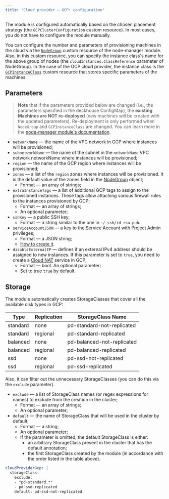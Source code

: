 ```yaml
---
title: "Сloud provider — GCP: configuration"
---
```


The module is configured automatically based on the chosen placement strategy (the `GCPClusterConfiguration` custom resource). In most cases, you do not have to configure the module manually.

You can configure the number and parameters of provisioning machines in the cloud via the [`NodeGroup`](../../modules/040-node-manager/cr.html#nodegroup) custom resource of the node-manager module. Also, in this custom resource, you can specify the instance class's name for the above group of nodes (the `cloudInstances.ClassReference` parameter of NodeGroup). In the case of the GCP cloud provider, the instance class is the [`GCPInstanceClass`](cr.html#awsinstanceclass) custom resource that stores specific parameters of the machines.

## Parameters

> **Note** that if the parameters provided below are changed (i.e., the parameters specified in the deckhouse ConfigMap), the **existing Machines are NOT re-deployed** (new machines will be created with the updated parameters). Re-deployment is only performed when `NodeGroup` and `GCPInstanceClass` are changed. You can learn more in the [node-manager module's documentation](../../modules/040-node-manager/faq.html#how-do-i-redeploy-ephemeral-machines-in-the-cloud-with-a-new-configuration).

* `networkName` — the name of the VPC network in GCP where instances will be provisioned;
* `subnetworkName` — the name of the subnet in the `networkName` VPC network networkName where instances will be provisioned;
* `region` — the name of the GCP region where instances will be provisioned;
* `zones` — a list of the `region` zones where instances will be provisioned. It is the default value of the zones field in the [NodeGroup](../../modules/040-node-manager/cr.html#nodegroup) object;
    * Format — an array of strings;
* `extraInstanceTags` — a list of additional GCP tags to assign to the provisioned instances. These tags allow attaching various firewall rules to the instances provisioned by GCP;
    * Format — an array of strings;
    * An optional parameter;
* `sshKey` — a public SSH key;
    * Format — a string similar to the one in `~/.ssh/id_rsa.pub`.
* `serviceAccountJSON` — a key to the Service Account with Project Admin privileges;
    * Format — a JSON string;
    * [How to create it](https://cloud.google.com/iam/docs/creating-managing-service-account-keys#creating_service_account_keys).
* `disableExternalIP` — defines if an external IPv4 address should be assigned to new instances. If this parameter is set to `true`, you need to create a [Cloud NAT](https://cloud.google.com/nat/docs/overview) service in GCP;
    * Format — bool. An optional parameter;
    * Set to true `true` by default.

## Storage

The module automatically creates StorageClasses that cover all the available disk types in GCP: 

| Type | Replication | StorageClass Name |
|---|---|---|
| standard | none | pd-standard-not-replicated |
| standard | regional | pd-standard-replicated |
| balanced | none | pd-balanced-not-replicated |
| balanced | regional | pd-balanced-replicated |
| ssd | none | pd-ssd-not-replicated |
| ssd | regional | pd-ssd-replicated |

Also, it can filter out the unnecessary StorageClasses (you can do this via the `exclude` parameter).

* `exclude` — a list of StorageClass names (or regex expressions for names) to exclude from the creation in the cluster;
  * Format — an array of strings;
  * An optional parameter;
* `default` — the name of StorageClass that will be used in the cluster by default;
  * Format — a string;
  * An optional parameter;
  * If the parameter is omitted, the default StorageClass is either: 
    * an arbitrary StorageClass present in the cluster that has the default annotation;
    * the first StorageClass created by the module (in accordance with the order listed in the table above).

```yaml
cloudProviderGcp: |
  storageClass:
    exclude: 
    - "pd-standard.*"
    - pd-ssd-replicated
    default: pd-ssd-not-replicated
```
